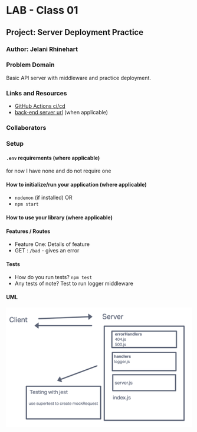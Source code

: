 # LAB - Class 01

## Project: Server Deployment Practice

### Author: Jelani Rhinehart

### Problem Domain  

Basic API server with middleware and practice deployment.

### Links and Resources

- [GitHub Actions ci/cd](https://github.com/rkgallaway/server-deployment-practice-d51/actions)
- [back-end server url](http://xyz.com) (when applicable)

### Collaborators

### Setup

#### `.env` requirements (where applicable)

for now I have none and do not require one

#### How to initialize/run your application (where applicable)

- `nodemon` (if installed) OR
- `npm start`

#### How to use your library (where applicable)

#### Features / Routes

- Feature One: Details of feature
- GET : `/bad` - gives an error

#### Tests

- How do you run tests?
`npm test`
- Any tests of note?
Test to run logger middleware

#### UML

![Lab 1 UML](/assets/lab-1-uml.png)
